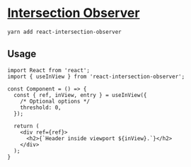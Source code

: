 # [Intersection Observer](https://github.com/thebuilder/react-intersection-observer)

```bash
yarn add react-intersection-observer
```

## Usage

```tsx
import React from 'react';
import { useInView } from 'react-intersection-observer';

const Component = () => {
  const { ref, inView, entry } = useInView({
    /* Optional options */
    threshold: 0,
  });

  return (
    <div ref={ref}>
      <h2>{`Header inside viewport ${inView}.`}</h2>
    </div>
  );
}
```

